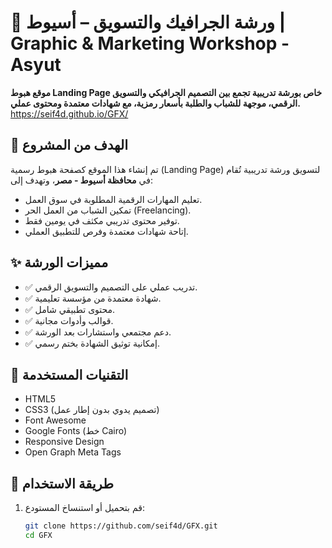 # 🎨 ورشة الجرافيك والتسويق – أسيوط | Graphic & Marketing Workshop - Asyut

**موقع هبوط Landing Page خاص بورشة تدريبية تجمع بين التصميم الجرافيكي والتسويق الرقمي، موجهة للشباب والطلبة بأسعار رمزية، مع شهادات معتمدة ومحتوى عملي.**
https://seif4d.github.io/GFX/
## 📌 الهدف من المشروع

تم إنشاء هذا الموقع كصفحة هبوط رسمية (Landing Page) لتسويق ورشة تدريبية تُقام في **محافظة أسيوط - مصر**، وتهدف إلى:
- تعليم المهارات الرقمية المطلوبة في سوق العمل.
- تمكين الشباب من العمل الحر (Freelancing).
- توفير محتوى تدريبي مكثف في يومين فقط.
- إتاحة شهادات معتمدة وفرص للتطبيق العملي.

## ✨ مميزات الورشة

- ✅ تدريب عملي على التصميم والتسويق الرقمي.
- ✅ شهادة معتمدة من مؤسسة تعليمية.
- ✅ محتوى تطبيقي شامل.
- ✅ قوالب وأدوات مجانية.
- ✅ دعم مجتمعي واستشارات بعد الورشة.
- ✅ إمكانية توثيق الشهادة بختم رسمي.

## 🧠 التقنيات المستخدمة

- HTML5
- CSS3 (تصميم يدوي بدون إطار عمل)
- Font Awesome
- Google Fonts (خط Cairo)
- Responsive Design
- Open Graph Meta Tags

## 📂 طريقة الاستخدام

1. قم بتحميل أو استنساخ المستودع:
   ```bash
   git clone https://github.com/seif4d/GFX.git
   cd GFX
